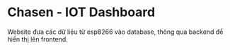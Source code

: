 # Chasen - IOT Dashboard
Website đưa các dữ liệu từ esp8266 vào database, thông qua backend để hiển thị lên frontend.
